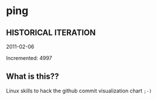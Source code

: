 # ping

## HISTORICAL ITERATION
2011-02-06

Incremented: 4997

## What is this?? 
Linux skills to hack the github commit visualization chart `;-)`
